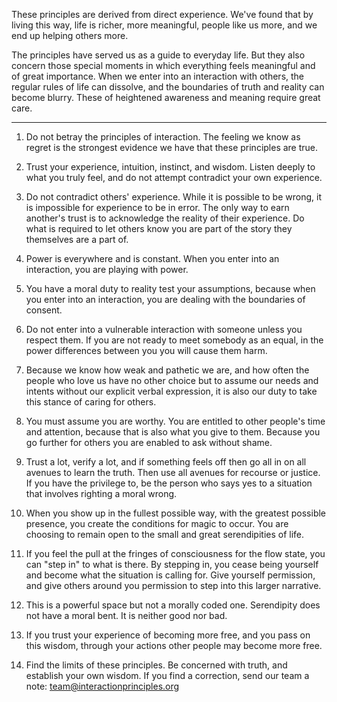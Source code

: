 These principles are derived from direct experience. We've found that by living this way, life is richer, more meaningful, people like us more, and we end up helping others more.

The principles have served us as a guide to everyday life. But they also concern those special moments in which everything feels meaningful and of great importance. When we enter into an interaction with others, the regular rules of life can dissolve, and the boundaries of truth and reality can become blurry. These of heightened awareness and meaning require great care.

--------

1. Do not betray the principles of interaction. The feeling we know as regret is the strongest evidence we have that these principles are true.

2. Trust your experience, intuition, instinct, and wisdom. Listen deeply to what you truly feel, and do not attempt contradict your own experience.

3. Do not contradict others' experience. While it is possible to be wrong, it is impossible for experience to be in error. The only way to earn another's trust is to acknowledge the reality of their experience. Do what is required to let others know you are part of the story they themselves are a part of.

4. Power is everywhere and is constant. When you enter into an interaction, you are playing with power.

5. You have a moral duty to reality test your assumptions, because when you enter into an interaction, you are dealing with the boundaries of consent.

6. Do not enter into a vulnerable interaction with someone unless you respect them. If you are not ready to meet somebody as an equal, in the power differences between you you will cause them harm.

7. Because we know how weak and pathetic we are, and how often the people who love us have no other choice but to assume our needs and intents without our explicit verbal expression, it is also our duty to take this stance of caring for others.

8. You must assume you are worthy. You are entitled to other people's time and attention, because that is also what you give to them. Because you go further for others you are enabled to ask without shame.

9. Trust a lot, verify a lot, and if something feels off then go all in on all avenues to learn the truth. Then use all avenues for recourse or justice. If you have the privilege to, be the person who says yes to a situation that involves righting a moral wrong.

10. When you show up in the fullest possible way, with the greatest possible presence, you create the conditions for magic to occur. You are choosing to remain open to the small and great serendipities of life.

11. If you feel the pull at the fringes of consciousness for the flow state, you can "step in" to what is there. By stepping in, you cease being yourself and become what the situation is calling for. Give yourself permission, and give others around you permission to step into this larger narrative.

12. This is a powerful space but not a morally coded one. Serendipity does not have a moral bent. It is neither good nor bad.

13. If you trust your experience of becoming more free, and you pass on this wisdom, through your actions other people may become more free.

14. Find the limits of these principles. Be concerned with truth, and establish your own wisdom. If you find a correction, send our team a note: team@interactionprinciples.org 
